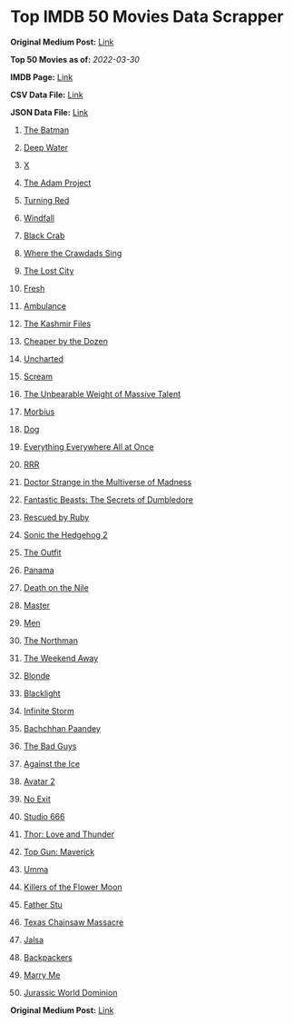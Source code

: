 # Top IMDB 50 Movies Data Scrapper

**Original Medium Post:** [Link](https://medium.com/@nishantsahoo/which-movie-should-i-watch-5c83a3c0f5b1) 

**Top 50 Movies as of:** _2022-03-30_

**IMDB Page:** [Link](http://www.imdb.com/search/title?release_date=2022,2022&title_type=feature)

**CSV Data File:** [Link](/Data/data.csv)

**JSON Data File:** [Link](/Data/data.json)

1. [The Batman](https://www.imdb.com/title/tt1877830/?ref_=adv_li_tt)

2. [Deep Water](https://www.imdb.com/title/tt2180339/?ref_=adv_li_tt)

3. [X](https://www.imdb.com/title/tt13560574/?ref_=adv_li_tt)

4. [The Adam Project](https://www.imdb.com/title/tt2463208/?ref_=adv_li_tt)

5. [Turning Red](https://www.imdb.com/title/tt8097030/?ref_=adv_li_tt)

6. [Windfall](https://www.imdb.com/title/tt15033192/?ref_=adv_li_tt)

7. [Black Crab](https://www.imdb.com/title/tt6708668/?ref_=adv_li_tt)

8. [Where the Crawdads Sing](https://www.imdb.com/title/tt9411972/?ref_=adv_li_tt)

9. [The Lost City](https://www.imdb.com/title/tt13320622/?ref_=adv_li_tt)

10. [Fresh](https://www.imdb.com/title/tt13403046/?ref_=adv_li_tt)

11. [Ambulance](https://www.imdb.com/title/tt4998632/?ref_=adv_li_tt)

12. [The Kashmir Files](https://www.imdb.com/title/tt10811166/?ref_=adv_li_tt)

13. [Cheaper by the Dozen](https://www.imdb.com/title/tt6705162/?ref_=adv_li_tt)

14. [Uncharted](https://www.imdb.com/title/tt1464335/?ref_=adv_li_tt)

15. [Scream](https://www.imdb.com/title/tt11245972/?ref_=adv_li_tt)

16. [The Unbearable Weight of Massive Talent](https://www.imdb.com/title/tt11291274/?ref_=adv_li_tt)

17. [Morbius](https://www.imdb.com/title/tt5108870/?ref_=adv_li_tt)

18. [Dog](https://www.imdb.com/title/tt11252248/?ref_=adv_li_tt)

19. [Everything Everywhere All at Once](https://www.imdb.com/title/tt6710474/?ref_=adv_li_tt)

20. [RRR](https://www.imdb.com/title/tt8178634/?ref_=adv_li_tt)

21. [Doctor Strange in the Multiverse of Madness](https://www.imdb.com/title/tt9419884/?ref_=adv_li_tt)

22. [Fantastic Beasts: The Secrets of Dumbledore](https://www.imdb.com/title/tt4123432/?ref_=adv_li_tt)

23. [Rescued by Ruby](https://www.imdb.com/title/tt11278476/?ref_=adv_li_tt)

24. [Sonic the Hedgehog 2](https://www.imdb.com/title/tt12412888/?ref_=adv_li_tt)

25. [The Outfit](https://www.imdb.com/title/tt14114802/?ref_=adv_li_tt)

26. [Panama](https://www.imdb.com/title/tt4029412/?ref_=adv_li_tt)

27. [Death on the Nile](https://www.imdb.com/title/tt7657566/?ref_=adv_li_tt)

28. [Master](https://www.imdb.com/title/tt11286210/?ref_=adv_li_tt)

29. [Men](https://www.imdb.com/title/tt13841850/?ref_=adv_li_tt)

30. [The Northman](https://www.imdb.com/title/tt11138512/?ref_=adv_li_tt)

31. [The Weekend Away](https://www.imdb.com/title/tt14817272/?ref_=adv_li_tt)

32. [Blonde](https://www.imdb.com/title/tt1655389/?ref_=adv_li_tt)

33. [Blacklight](https://www.imdb.com/title/tt14060094/?ref_=adv_li_tt)

34. [Infinite Storm](https://www.imdb.com/title/tt14060232/?ref_=adv_li_tt)

35. [Bachchhan Paandey](https://www.imdb.com/title/tt10699086/?ref_=adv_li_tt)

36. [The Bad Guys](https://www.imdb.com/title/tt8115900/?ref_=adv_li_tt)

37. [Against the Ice](https://www.imdb.com/title/tt13873302/?ref_=adv_li_tt)

38. [Avatar 2](https://www.imdb.com/title/tt1630029/?ref_=adv_li_tt)

39. [No Exit](https://www.imdb.com/title/tt7550014/?ref_=adv_li_tt)

40. [Studio 666](https://www.imdb.com/title/tt15374070/?ref_=adv_li_tt)

41. [Thor: Love and Thunder](https://www.imdb.com/title/tt10648342/?ref_=adv_li_tt)

42. [Top Gun: Maverick](https://www.imdb.com/title/tt1745960/?ref_=adv_li_tt)

43. [Umma](https://www.imdb.com/title/tt13235822/?ref_=adv_li_tt)

44. [Killers of the Flower Moon](https://www.imdb.com/title/tt5537002/?ref_=adv_li_tt)

45. [Father Stu](https://www.imdb.com/title/tt14439896/?ref_=adv_li_tt)

46. [Texas Chainsaw Massacre](https://www.imdb.com/title/tt11755740/?ref_=adv_li_tt)

47. [Jalsa](https://www.imdb.com/title/tt15361028/?ref_=adv_li_tt)

48. [Backpackers](https://www.imdb.com/title/tt14404596/?ref_=adv_li_tt)

49. [Marry Me](https://www.imdb.com/title/tt10223460/?ref_=adv_li_tt)

50. [Jurassic World Dominion](https://www.imdb.com/title/tt8041270/?ref_=adv_li_tt)

**Original Medium Post:** [Link](https://medium.com/@nishantsahoo/which-movie-should-i-watch-5c83a3c0f5b1) 
